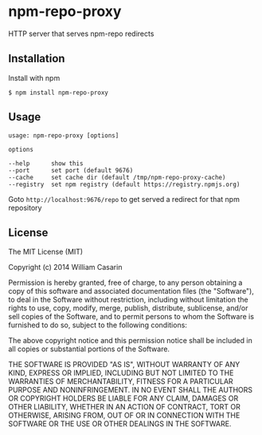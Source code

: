 
# npm-repo-proxy

  HTTP server that serves npm-repo redirects

## Installation

  Install with npm

    $ npm install npm-repo-proxy

## Usage

```
usage: npm-repo-proxy [options]

options

--help      show this
--port      set port (default 9676)
--cache     set cache dir (default /tmp/npm-repo-proxy-cache)
--registry  set npm registry (default https://registry.npmjs.org)
```

Goto `http://localhost:9676/repo` to get served a redirect for that
npm repository

## License

  The MIT License (MIT)

  Copyright (c) 2014 William Casarin

  Permission is hereby granted, free of charge, to any person obtaining a copy
  of this software and associated documentation files (the "Software"), to deal
  in the Software without restriction, including without limitation the rights
  to use, copy, modify, merge, publish, distribute, sublicense, and/or sell
  copies of the Software, and to permit persons to whom the Software is
  furnished to do so, subject to the following conditions:

  The above copyright notice and this permission notice shall be included in
  all copies or substantial portions of the Software.

  THE SOFTWARE IS PROVIDED "AS IS", WITHOUT WARRANTY OF ANY KIND, EXPRESS OR
  IMPLIED, INCLUDING BUT NOT LIMITED TO THE WARRANTIES OF MERCHANTABILITY,
  FITNESS FOR A PARTICULAR PURPOSE AND NONINFRINGEMENT. IN NO EVENT SHALL THE
  AUTHORS OR COPYRIGHT HOLDERS BE LIABLE FOR ANY CLAIM, DAMAGES OR OTHER
  LIABILITY, WHETHER IN AN ACTION OF CONTRACT, TORT OR OTHERWISE, ARISING FROM,
  OUT OF OR IN CONNECTION WITH THE SOFTWARE OR THE USE OR OTHER DEALINGS IN
  THE SOFTWARE.
